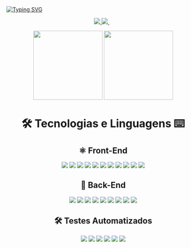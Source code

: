 

[![Typing SVG](https://readme-typing-svg.herokuapp.com?color=%23EF8AA4&size=25&center=true&vCenter=true&width=1000&lines=%3C+Ol%C3%A1+%F0%9F%91%8B%2C+sou+Michael!+%F0%9F%91%A8%E2%80%8D%F0%9F%92%BB+%2F%3E)](https://git.io/typing-svg)
<p align='center'>
  <a href = "mailto:7michaeel7@gmail.com">
    <img src="https://img.shields.io/badge/Gmail-0D1117?style=for-the-badge&logo=gmail&logoColor=ef8aa4" target="_blank">
  </a>
  <a href="https://www.linkedin.com/in/michaelcaxias/" target="_blank">
    <img src="https://img.shields.io/badge/-Linkedin-0D1117?style=for-the-badge&logo=linkedin&logoColor=ef8aa4" />
  </a>&nbsp;&nbsp;
</p>

<p align='center'>
  <img height="180em" src="https://github-readme-stats.vercel.app/api?username=michaelcaxias&show_icons=true&include_all_commits=true&count_private=true&theme=react&hide_border=true&bg_color=0D1117&title_color=ff8da4&icon_color=c2f0ff">
  <img height="180em" src="https://github-readme-stats.vercel.app/api/top-langs/?username=michaelcaxias&langs_count=10&layout=compact&theme=react&hide_border=true&bg_color=0D1117&title_color=ff8da4&icon_color=eafaff">
</p>

<div align='center'>
  <h1 >🛠 Tecnologias e Linguagens ⌨ </h1>
  <div>
    <h2>⚛️ Front-End</h2>
    <img src="https://img.shields.io/badge/-html5-0D1117?style=for-the-badge&logo=html5&logoColor=ef8aa4" />
    <img src="https://img.shields.io/badge/-css-0D1117?style=for-the-badge&logo=css3&logoColor=ef8aa4" />
    <img src="https://img.shields.io/badge/-sass-0D1117?style=for-the-badge&logo=sass&logoColor=ef8aa4" />
    <img src="https://img.shields.io/badge/-JavaScript-0D1117?style=for-the-badge&logo=JavaScript&logoColor=ef8aa4" />
    <img src="https://img.shields.io/badge/-react%20router-0D1117?style=for-the-badge&logo=react-router&logoColor=ef8aa4" />
    <img src="https://img.shields.io/badge/-react-0D1117?style=for-the-badge&logo=react&logoColor=ef8aa4" />
    <img src="https://img.shields.io/badge/-react%20native-0D1117?style=for-the-badge&logo=react&logoColor=ef8aa4" />
    <img src="https://img.shields.io/badge/-bootstrap-0D1117?style=for-the-badge&logo=bootstrap&logoColor=ef8aa4" />
    <img src="https://img.shields.io/badge/-redux-0D1117?style=for-the-badge&logo=redux&logoColor=ef8aa4" />
    <img src="https://img.shields.io/badge/styled--components-0D1117?style=for-the-badge&logo=styled-components&logoColor=ef8aa4" />
    <img src="https://img.shields.io/badge/Tailwind_CSS-0D1117?style=for-the-badge&logo=tailwind-css&logoColor=ef8aa4" />
  </div>
  <div>
    <h2>🌟 Back-End</h2>
    <img src="https://img.shields.io/badge/-mysql-0D1117?style=for-the-badge&logo=mysql&logoColor=ef8aa4" />
    <img src="https://img.shields.io/badge/-node.js-0D1117?style=for-the-badge&logo=nodedotjs&logoColor=ef8aa4" />
    <img src="https://img.shields.io/badge/-typescript-0D1117?style=for-the-badge&logo=typescript&logoColor=ef8aa4" />
    <img src="https://img.shields.io/badge/-express.js-0D1117?style=for-the-badge&logo=express&logoColor=ef8aa4" />
    <img src="https://img.shields.io/badge/sequelize.js-0D1117?style=for-the-badge&logo=sequelize&logoColor=ef8aa4" />
    <img src="https://img.shields.io/badge/-docker-0D1117?style=for-the-badge&logo=docker&logoColor=ef8aa4" />
    <img src="https://img.shields.io/badge/-mongodb-0D1117?style=for-the-badge&logo=mongodb&logoColor=ef8aa4" />
    <img src="https://img.shields.io/badge/-python-0D1117?style=for-the-badge&logo=python&logoColor=ef8aa4" />
    <img src="https://img.shields.io/badge/-java-0D1117?style=for-the-badge&logo=java&logoColor=ef8aa4" />
  </div>
  <div>
    <h2>🛠 Testes Automatizados</h2>
    <img src="https://img.shields.io/badge/mocha.js-0D1117?style=for-the-badge&logo=mocha&logoColor=ef8aa4" />
    <img src="https://img.shields.io/badge/chai.js-0D1117?style=for-the-badge&logo=chai&logoColor=ef8aa4" />
    <img src="https://img.shields.io/badge/Sinon.js-0D1117?style=for-the-badge&logo=Sinon&logoColor=ef8aa4" />
    <img src="https://img.shields.io/badge/testing%20library-0D1117?style=for-the-badge&logo=testing-library&logoColor=ef8aa4" />
    <img src="https://img.shields.io/badge/-jest-0D1117?style=for-the-badge&logo=jest&logoColor=ef8aa4" />
    <img src="https://img.shields.io/badge/Cypress-0D1117?style=for-the-badge&logo=cypress&logoColor=ef8aa4" />
  </div>
</div>
